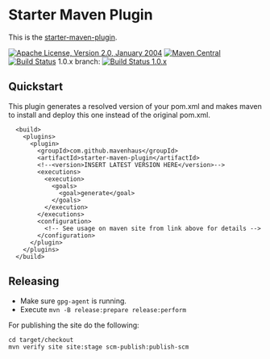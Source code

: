 # Starter Maven Plugin

This is the [starter-maven-plugin](https://github.com/mavenhaus/starter-maven-plugin/).
 
[![Apache License, Version 2.0, January 2004](https://img.shields.io/github/license/mavenhaus/starter-maven-plugin.svg?label=License)](http://www.apache.org/licenses/)
[![Maven Central](https://img.shields.io/maven-central/v/com.github.mavenhaus/starter-maven-plugin.svg?label=Maven%20Central)](http://search.maven.org/#search%7Cga%7C1%7Cstarter-maven-plugin)
[![Build Status](https://travis-ci.org/mavenhaus/starter-maven-plugin.svg?branch=master)](https://travis-ci.org/mavenhaus/starter-maven-plugin)
1.0.x branch: [![Build Status 1.0.x](https://travis-ci.org/mavenhaus/starter-maven-plugin.svg?branch=1.0.x)](https://travis-ci.org/mavenhaus/starter-maven-plugin)

## Quickstart
This plugin generates a resolved version of your pom.xml and makes maven to install and deploy this one instead of the original pom.xml.
```
  <build>
    <plugins>
      <plugin>
        <groupId>com.github.mavenhaus</groupId>
        <artifactId>starter-maven-plugin</artifactId>
        <!--<version>INSERT LATEST VERSION HERE</version>-->
        <executions>
          <execution>
            <goals>
              <goal>generate</goal>
            </goals>
          </execution>
        </executions>
        <configuration>
          <!-- See usage on maven site from link above for details -->
        </configuration>
      </plugin>
    </plugins>
  </build>
```

## Releasing

* Make sure `gpg-agent` is running.
* Execute `mvn -B release:prepare release:perform`

For publishing the site do the following:

```
cd target/checkout
mvn verify site site:stage scm-publish:publish-scm
```
